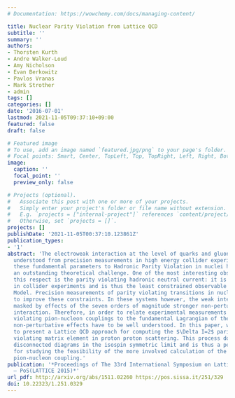 ```yaml
---
# Documentation: https://wowchemy.com/docs/managing-content/

title: Nuclear Parity Violation from Lattice QCD
subtitle: ''
summary: ''
authors:
- Thorsten Kurth
- Andre Walker-Loud
- Amy Nicholson
- Evan Berkowitz
- Pavlos Vranas
- Mark Strother
- admin
tags: []
categories: []
date: '2016-07-01'
lastmod: 2021-11-05T09:37:10+09:00
featured: false
draft: false

# Featured image
# To use, add an image named `featured.jpg/png` to your page's folder.
# Focal points: Smart, Center, TopLeft, Top, TopRight, Left, Right, BottomLeft, Bottom, BottomRight.
image:
  caption: ''
  focal_point: ''
  preview_only: false

# Projects (optional).
#   Associate this post with one or more of your projects.
#   Simply enter your project's folder or file name without extension.
#   E.g. `projects = ["internal-project"]` references `content/project/deep-learning/index.md`.
#   Otherwise, set `projects = []`.
projects: []
publishDate: '2021-11-05T00:37:10.123861Z'
publication_types:
- '1'
abstract: 'The electroweak interaction at the level of quarks and gluons are well
  understood from precision measurements in high energy collider experiments. Relating
  these fundamental parameters to Hadronic Parity Violation in nuclei however remains
  an outstanding theoretical challenge. One of the most interesting observables in
  this respect is the parity violating hadronic neutral current: it is hard to measure
  in collider experiments and is thus the least constrained observable of the Standard
  Model. Precision measurements of parity violating transitions in nuclei can help
  to improve these constraints. In these systems however, the weak interaction is
  masked by effects of the seven orders of magnitude stronger non-perturbative strong
  interaction. Therefore, in order to relate experimental measurements of the parity
  violating pion-nucleon couplings to the fundamental Lagrangian of the SM, these
  non-perturbative effects have to be well understood. In this paper, we are going
  to present a Lattice QCD approach for computing the $\Delta I=2$ parity
  violating matrix element in proton proton scattering. This process does not involve
  disconnected diagrams in the isospin symmetric limit and is thus a perfect testbed
  for studying the feasibility of the more involved calculation of the parity violating
  pion-nucleon coupling.'
publication: '*Proceedings of The 33rd International Symposium on Lattice Field Theory
  — PoS(LATTICE 2015)*'
url_pdf: http://arxiv.org/abs/1511.02260 https://pos.sissa.it/251/329
doi: 10.22323/1.251.0329
---
```

